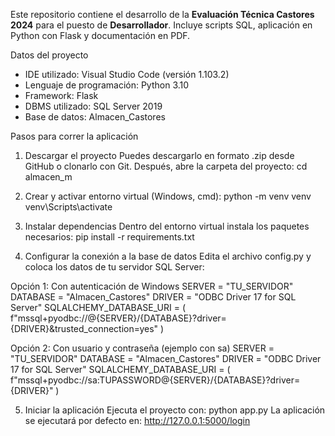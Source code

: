 Este repositorio contiene el desarrollo de la **Evaluación Técnica Castores 2024** para el puesto de **Desarrollador**. Incluye scripts SQL, aplicación en Python con Flask y documentación en PDF.



Datos del proyecto

- IDE utilizado: Visual Studio Code (versión 1.103.2)  
- Lenguaje de programación: Python 3.10  
- Framework: Flask  
- DBMS utilizado: SQL Server 2019  
- Base de datos: Almacen_Castores  


Pasos para correr la aplicación

1. Descargar el proyecto
Puedes descargarlo en formato .zip desde GitHub o clonarlo con Git.
Después, abre la carpeta del proyecto:
cd almacen_m

2. Crear y activar entorno virtual (Windows, cmd):
python -m venv venv
venv\Scripts\activate

3. Instalar dependencias
Dentro del entorno virtual instala los paquetes necesarios:
pip install -r requirements.txt

4. Configurar la conexión a la base de datos
Edita el archivo config.py y coloca los datos de tu servidor SQL Server:

Opción 1: Con autenticación de Windows
SERVER = "TU_SERVIDOR"
DATABASE = "Almacen_Castores"
DRIVER = "ODBC Driver 17 for SQL Server"
SQLALCHEMY_DATABASE_URI = (
    f"mssql+pyodbc://@{SERVER}/{DATABASE}?driver={DRIVER}&trusted_connection=yes"
)


Opción 2: Con usuario y contraseña (ejemplo con sa)
SERVER = "TU_SERVIDOR"
DATABASE = "Almacen_Castores"
DRIVER = "ODBC Driver 17 for SQL Server"
SQLALCHEMY_DATABASE_URI = (
    f"mssql+pyodbc://sa:TUPASSWORD@{SERVER}/{DATABASE}?driver={DRIVER}"
)



5. Iniciar la aplicación
Ejecuta el proyecto con:
python app.py
La aplicación se ejecutará por defecto en:
http://127.0.0.1:5000/login

